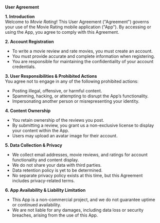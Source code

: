 **User Agreement**

**1. Introduction**  
Welcome to *Movie Rating*! This User Agreement ("Agreement") governs your use of the Movie Rating mobile application ("App"). By accessing or using the App, you agree to comply with this Agreement.

**2. Account Registration**  
- To write a movie review and rate movies, you must create an account.
- You must provide accurate and complete information when registering.
- You are responsible for maintaining the confidentiality of your account credentials.

**3. User Responsibilities & Prohibited Actions**  
You agree not to engage in any of the following prohibited actions:
- Posting illegal, offensive, or harmful content.
- Spamming, hacking, or attempting to disrupt the App’s functionality.
- Impersonating another person or misrepresenting your identity.

**4. Content Ownership**  
- You retain ownership of the reviews you post.
- By submitting a review, you grant us a non-exclusive license to display your content within the App.
- Users may upload an avatar image for their account.

**5. Data Collection & Privacy**  
- We collect email addresses, movie reviews, and ratings for account functionality and content display.
- We do not share your data with third parties.
- Data retention policy is yet to be determined.
- No separate privacy policy exists at this time, but this Agreement includes privacy-related terms.

**6. App Availability & Liability Limitation**  
- This App is a non-commercial project, and we do not guarantee uptime or continued availability.
- We are not liable for any damages, including data loss or security breaches, arising from the use of this App.

**7. Changes to the Agreement**  
- We may update this Agreement as needed.
- Users will be notified of changes via email.

**8. Account Termination**  
- We reserve the right to suspend or delete any account found violating this Agreement.

**9. Governing Law**  
- The governing law for this Agreement is yet to be determined.

By using *Movie Rating*, you agree to abide by these terms. If you do not agree, please discontinue use of the App.

